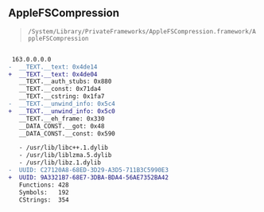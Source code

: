 ## AppleFSCompression

> `/System/Library/PrivateFrameworks/AppleFSCompression.framework/AppleFSCompression`

```diff

 163.0.0.0.0
-  __TEXT.__text: 0x4de14
+  __TEXT.__text: 0x4de04
   __TEXT.__auth_stubs: 0x880
   __TEXT.__const: 0x71da4
   __TEXT.__cstring: 0x1fa7
-  __TEXT.__unwind_info: 0x5c4
+  __TEXT.__unwind_info: 0x5c0
   __TEXT.__eh_frame: 0x330
   __DATA_CONST.__got: 0x48
   __DATA_CONST.__const: 0x590

   - /usr/lib/libc++.1.dylib
   - /usr/lib/liblzma.5.dylib
   - /usr/lib/libz.1.dylib
-  UUID: C27120A8-68ED-3D29-A3D5-711B3C5990E3
+  UUID: 9A3321B7-68E7-3DBA-BDA4-56AE7352BA42
   Functions: 428
   Symbols:   192
   CStrings:  354

```
